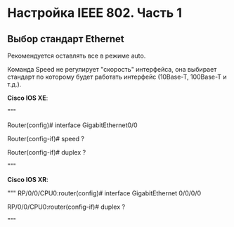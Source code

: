 # Настройка IEEE 802. Часть 1

## Выбор стандарт Ethernet

Рекомендуется оставлять все в режиме auto.

Команда Speed не регулирует "скорость" интерфейса, она выбирает стандарт по которому будет работать интерфейс (10Base-T, 100Base-T и т.д.).

**Cisco IOS XE**:

"""

Router(config)# interface GigabitEthernet0/0

Router(config-if)# speed ?

Router(config-if)# duplex ?

"""

**Cisco IOS XR**:

"""
RP/0/0/CPU0:router(config)# interface GigabitEthernet 0/0/0/0

RP/0/0/CPU0:router(config-if)# duplex ?

"""

